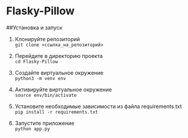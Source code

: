 # Flasky-Pillow
##Установка и запуск

1. Клонируйте репозиторий  
 ```git clone <ссылка_на_репозиторий> ```
 
2. Перейдите в директорию проекта  
 ```cd Flasky-Pillow ```
 
3. Создайте виртуальное окружение  
 ```python3 -m venv env ```
 
4. Активируйте виртуальное окружение  
```source env/bin/activate ```

5. Установите необходимые зависимости из файла requirements.txt  
 ```pip install -r requirements.txt ```
 
6. Запустите приложение  
```python app.py ```
